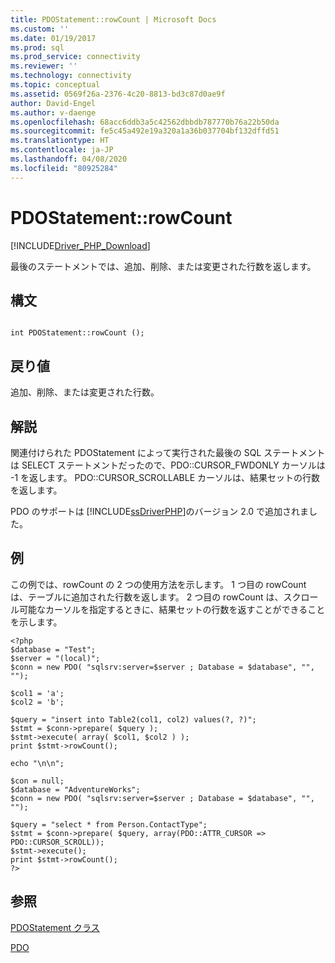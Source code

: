 ```yaml
---
title: PDOStatement::rowCount | Microsoft Docs
ms.custom: ''
ms.date: 01/19/2017
ms.prod: sql
ms.prod_service: connectivity
ms.reviewer: ''
ms.technology: connectivity
ms.topic: conceptual
ms.assetid: 0569f26a-2376-4c20-8813-bd3c87d0ae9f
author: David-Engel
ms.author: v-daenge
ms.openlocfilehash: 68acc6ddb3a5c42562dbbdb787770b76a22b50da
ms.sourcegitcommit: fe5c45a492e19a320a1a36b037704bf132dffd51
ms.translationtype: HT
ms.contentlocale: ja-JP
ms.lasthandoff: 04/08/2020
ms.locfileid: "80925284"
---
```

# <a name="pdostatementrowcount"></a>PDOStatement::rowCount
[!INCLUDE[Driver_PHP_Download](../../includes/driver_php_download.md)]

最後のステートメントでは、追加、削除、または変更された行数を返します。  
  
## <a name="syntax"></a>構文  
  
```  
  
int PDOStatement::rowCount ();  
```  
  
## <a name="return-value"></a>戻り値  
追加、削除、または変更された行数。  
  
## <a name="remarks"></a>解説  
関連付けられた PDOStatement によって実行された最後の SQL ステートメントは SELECT ステートメントだったので、PDO::CURSOR_FWDONLY カーソルは -1 を返します。 PDO::CURSOR_SCROLLABLE カーソルは、結果セットの行数を返します。  
  
PDO のサポートは [!INCLUDE[ssDriverPHP](../../includes/ssdriverphp_md.md)]のバージョン 2.0 で追加されました。  
  
## <a name="example"></a>例  
この例では、rowCount の 2 つの使用方法を示します。 1 つ目の rowCount は、テーブルに追加された行数を返します。 2 つ目の rowCount は、スクロール可能なカーソルを指定するときに、結果セットの行数を返すことができることを示します。  
  
```  
<?php  
$database = "Test";  
$server = "(local)";  
$conn = new PDO( "sqlsrv:server=$server ; Database = $database", "", "");  
  
$col1 = 'a';  
$col2 = 'b';  
  
$query = "insert into Table2(col1, col2) values(?, ?)";  
$stmt = $conn->prepare( $query );  
$stmt->execute( array( $col1, $col2 ) );  
print $stmt->rowCount();  
  
echo "\n\n";  
  
$con = null;  
$database = "AdventureWorks";  
$conn = new PDO( "sqlsrv:server=$server ; Database = $database", "", "");  
  
$query = "select * from Person.ContactType";  
$stmt = $conn->prepare( $query, array(PDO::ATTR_CURSOR => PDO::CURSOR_SCROLL));  
$stmt->execute();  
print $stmt->rowCount();  
?>  
```  
  
## <a name="see-also"></a>参照  
[PDOStatement クラス](../../connect/php/pdostatement-class.md)

[PDO](https://php.net/manual/book.pdo.php)  
  
